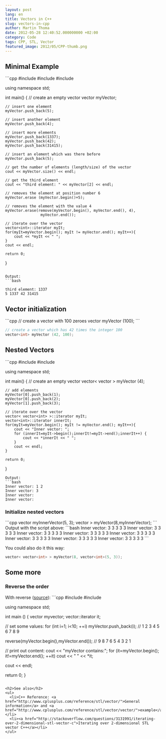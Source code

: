 ```yaml
---
layout: post
lang: en
title: Vectors in C++
slug: vectors-in-cpp
author: Martin Thoma
date: 2012-05-28 12:40:52.000000000 +02:00
category: Code
tags: CPP, STL, Vector
featured_image: 2012/05/CPP-thumb.png
---
```

<h2>Minimal Example</h2>
```cpp
#include <iostream>
#include <vector>
#include <algorithm>

using namespace std;

int main() {
    // create an empty vector
    vector<int> myVector;

    // insert one element
    myVector.push_back(5);

    // insert another element
    myVector.push_back(4);

    // insert more elements
    myVector.push_back(1337);
    myVector.push_back(42);
    myVector.push_back(31415);

    // insert an element which was there before
    myVector.push_back(5);

    // get the number of elements (length/size) of the vector
    cout << myVector.size() << endl;

    // get the third element
    cout << "third element: " << myVector[2] << endl;

    // removes the element at position number 6
    myVector.erase (myVector.begin()+5);

    // removes the element with the value 4
    myVector.erase(remove(myVector.begin(), myVector.end(), 4),
					myVector.end());

    // iterate over the vector
    vector<int>::iterator myIt;
    for(myIt=myVector.begin(); myIt != myVector.end(); myIt++){
        cout << *myIt << " ";
    }
	cout << endl;

    return 0;
}
```

Output:
```bash

third element: 1337
5 1337 42 31415

```

<h2>Vector initialization</h2>
```cpp
// create a vector with 100 zeroes
vector<int> myVector (100);
```

```cpp
// create a vector which has 42 times the integer 100
vector<int> myVector (42, 100);
```

<h2>Nested Vectors</h2>
```cpp
#include <iostream>
#include <vector>

using namespace std;

int main() {
	// create an empty vector
	vector< vector<int> > myVector (4);

	// add elements
	myVector[0].push_back(1);
	myVector[0].push_back(2);
	myVector[1].push_back(3);

    // iterate over the vector
    vector< vector<int> >::iterator myIt;
	vector<int>::iterator innerIt;
    for(myIt=myVector.begin(); myIt != myVector.end(); myIt++){
		cout << "Inner vector: ";
		for (innerIt=myIt->begin();innerIt!=myIt->end();innerIt++) {
			cout << *innerIt << " ";
		}
		cout << endl;
    }

	return 0;
}
```
Output:
```bash
Inner vector: 1 2
Inner vector: 3
Inner vector:
Inner vector:
```

<h3>Initialize nested vectors</h3>
```cpp
vector<int> myInnerVector(5, 3);
vector<vector<int> > myVector(8,myInnerVector);
```
Output with the script above:
```bash
Inner vector: 3 3 3 3 3
Inner vector: 3 3 3 3 3
Inner vector: 3 3 3 3 3
Inner vector: 3 3 3 3 3
Inner vector: 3 3 3 3 3
Inner vector: 3 3 3 3 3
Inner vector: 3 3 3 3 3
Inner vector: 3 3 3 3 3
```

You could also do it this way:
```cpp
vector< vector<int> > myVector(8, vector<int>(5, 3));
```

<h2>Some more</h2>
<h3>Reverse the order</h3>
With reverse (<a href="http://www.cplusplus.com/reference/algorithm/reverse/">source</a>):
```cpp
#include <algorithm>
#include <vector>

using namespace std;

int main () {
  vector<int> myvector;
  vector<int>::iterator it;

  // set some values:
  for (int i=1; i<10; ++i) myVector.push_back(i); // 1 2 3 4 5 6 7 8 9

  reverse(myVector.begin(),myVector.end());       // 9 8 7 6 5 4 3 2 1

  // print out content:
  cout << "myVector contains:";
  for (it=myVector.begin(); it!=myVector.end(); ++it)
    cout << " " << *it;

  cout << endl;

  return 0;
}
```

<h2>See also</h2>
<ul>
  <li>C++ Reference: <a href="http://www.cplusplus.com/reference/stl/vector/">General information</a> and <a href="http://www.cplusplus.com/reference/stl/vector/vector/">example</a></li>
  <li><a href="http://stackoverflow.com/questions/3131991/iterating-over-2-dimensional-stl-vector-c">Iterating over 2-dimensional STL vector C++</a></li>
</ul>
